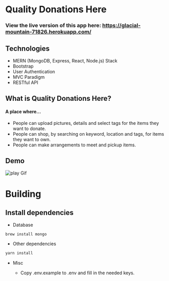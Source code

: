# Quality Donations Here  

### View the live version of this app here: https://glacial-mountain-71826.herokuapp.com/

## Technologies
* MERN (MongoDB, Express, React, Node.js) Stack
* Bootstrap
* User Authentication
* MVC Paradigm
* RESTful API


## What is Quality Donations Here?

#### A place where…

* People can upload pictures, details and select tags for the items they want to donate.
* People can shop, by searching on keyword, location and tags, for items they want to own.
* People can make arrangements to meet and pickup items.



## Demo

![play Gif](https://github.com/lzapson/quality-donations-here/blob/master/readme%20pics/quality-donations-here.gif)

# Building

## Install dependencies

* Database
```
brew install mongo
```

* Other dependencies
```bash
yarn install
```

* Misc

  - Copy .env.example to .env and fill in the needed keys.
